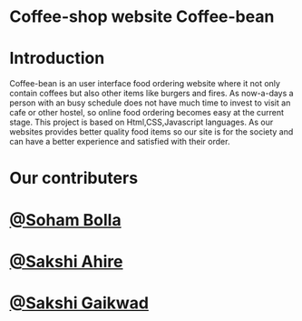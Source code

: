 # Coffee-shop website Coffee-bean

# Introduction


Coffee-bean is an user interface food ordering website where it not only contain coffees but also other items like burgers and fires. As now-a-days a person with an busy schedule does not have much time to invest to visit an cafe or other hostel, so online food ordering becomes easy at the current stage. This project is based on Html,CSS,Javascript languages. As our websites provides better quality food items so our site is for the society and can have a better experience and satisfied with their order.

# Our contributers
# [@Soham Bolla](https://github.com/sohambolla)    
# [@Sakshi Ahire](https://github.com/SakshiAhire)
# [@Sakshi Gaikwad]()




